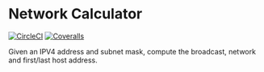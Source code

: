 # Network Calculator

[![CircleCI](https://img.shields.io/circleci/project/github/hastoklai/network-calculator/master.svg)](https://circleci.com/gh/hastoklai/network-calculator/master)
[![Coveralls](https://img.shields.io/coveralls/hastoklai/network-calculator.svg)](https://coveralls.io/github/hastoklai/network-calculator)

Given an IPV4 address and subnet mask, compute the broadcast, network and first/last host address.
